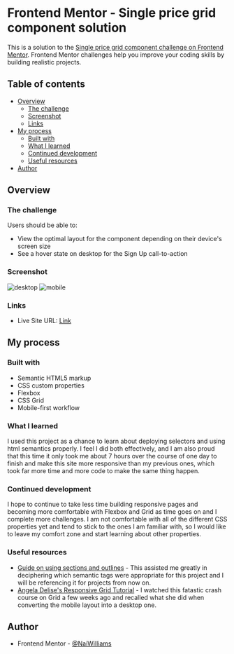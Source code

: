 # Frontend Mentor - Single price grid component solution

This is a solution to the [Single price grid component challenge on Frontend Mentor](https://www.frontendmentor.io/challenges/single-price-grid-component-5ce41129d0ff452fec5abbbc). Frontend Mentor challenges help you improve your coding skills by building realistic projects. 

## Table of contents

- [Overview](#overview)
  - [The challenge](#the-challenge)
  - [Screenshot](#screenshot)
  - [Links](#links)
- [My process](#my-process)
  - [Built with](#built-with)
  - [What I learned](#what-i-learned)
  - [Continued development](#continued-development)
  - [Useful resources](#useful-resources)
- [Author](#author)


## Overview

### The challenge

Users should be able to:

- View the optimal layout for the component depending on their device's screen size
- See a hover state on desktop for the Sign Up call-to-action

### Screenshot

![desktop](https://user-images.githubusercontent.com/83989593/119590728-50ed9b00-bda3-11eb-91c1-39e9f24d4c11.PNG)
![mobile](https://user-images.githubusercontent.com/83989593/119590759-64990180-bda3-11eb-8db2-5f467c5e152d.PNG)

### Links

- Live Site URL: [Link](https://naiwilliams.github.io/FrEndMen-Single-Price-Grid-Component/)

## My process

### Built with

- Semantic HTML5 markup
- CSS custom properties
- Flexbox
- CSS Grid
- Mobile-first workflow

### What I learned

I used this project as a chance to learn about deploying selectors and using html semantics properly. I feel I did both effectively, and I am also proud that this time it only took me about  7 hours over the course of one day to finish and make this site more responsive than my previous ones, which took far more time and more code to make the same thing happen.

### Continued development

I hope to continue to take less time building responsive pages and becoming more comfortable with Flexbox and Grid as time goes on and I complete more challenges. I am not comfortable with all of the different CSS properties yet and tend to stick to the ones I am familiar with, so I would like to leave my comfort zone and start learning about other properties.

### Useful resources

- [Guide on using sections and outlines](https://developer.mozilla.org/en-US/docs/Web/Guide/HTML/Using_HTML_sections_and_outlines) - This assisted me greatly in deciphering which semantic tags were appropriate for this project and I will be referencing it for projects from now on.
- [Angela Delise's Responsive Grid Tutorial](https://www.youtube.com/watch?v=68O6eOGAGqA) - I watched this fatastic crash course on Grid a few weeks ago and recalled what she did when converting the mobile layout into a desktop one.

## Author

- Frontend Mentor - [@NaiWilliams](https://www.frontendmentor.io/profile/naiwilliams)

